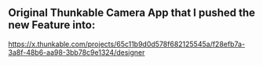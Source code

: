 ## Original Thunkable Camera App that I pushed the new Feature into:

https://x.thunkable.com/projects/65c11b9d0d578f682125545a/f28efb7a-3a8f-48b6-aa98-3bb78c9e1324/designer 

